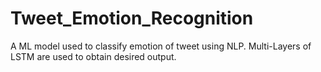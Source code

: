 # Tweet_Emotion_Recognition
A ML model used to classify emotion of tweet using NLP. Multi-Layers of LSTM are used to obtain desired output.
